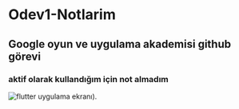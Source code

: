 # Odev1-Notlarim
## Google oyun ve uygulama akademisi github görevi
### **aktif olarak kullandığım için not almadım**


![flutter uygulama ekranı](https://imgyukle.com/f/2023/02/20/QuSexv.png)).

